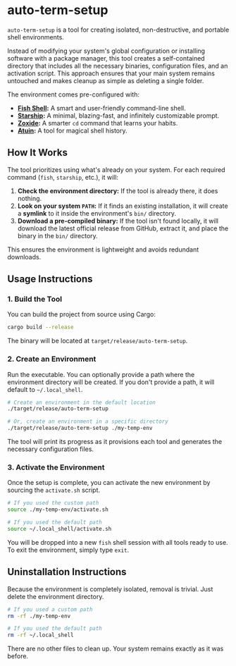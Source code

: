 # auto-term-setup

`auto-term-setup` is a tool for creating isolated, non-destructive, and portable shell environments.

Instead of modifying your system's global configuration or installing software with a package manager, this tool creates a self-contained directory that includes all the necessary binaries, configuration files, and an activation script. This approach ensures that your main system remains untouched and makes cleanup as simple as deleting a single folder.

The environment comes pre-configured with:
- **[Fish Shell](https://fishshell.com/):** A smart and user-friendly command-line shell.
- **[Starship](https://starship.rs/):** A minimal, blazing-fast, and infinitely customizable prompt.
- **[Zoxide](https://github.com/ajeetdsouza/zoxide):** A smarter `cd` command that learns your habits.
- **[Atuin](https://atuin.sh/):** A tool for magical shell history.

## How It Works

The tool prioritizes using what's already on your system. For each required command (`fish`, `starship`, etc.), it will:
1.  **Check the environment directory:** If the tool is already there, it does nothing.
2.  **Look on your system `PATH`:** If it finds an existing installation, it will create a **symlink** to it inside the environment's `bin/` directory.
3.  **Download a pre-compiled binary:** If the tool isn't found locally, it will download the latest official release from GitHub, extract it, and place the binary in the `bin/` directory.

This ensures the environment is lightweight and avoids redundant downloads.

## Usage Instructions

### 1. Build the Tool
You can build the project from source using Cargo:
```sh
cargo build --release
```
The binary will be located at `target/release/auto-term-setup`.

### 2. Create an Environment
Run the executable. You can optionally provide a path where the environment directory will be created. If you don't provide a path, it will default to `~/.local_shell`.

```sh
# Create an environment in the default location
./target/release/auto-term-setup

# Or, create an environment in a specific directory
./target/release/auto-term-setup ./my-temp-env
```

The tool will print its progress as it provisions each tool and generates the necessary configuration files.

### 3. Activate the Environment
Once the setup is complete, you can activate the new environment by sourcing the `activate.sh` script.

```sh
# If you used the custom path
source ./my-temp-env/activate.sh

# If you used the default path
source ~/.local_shell/activate.sh
```
You will be dropped into a new `fish` shell session with all tools ready to use. To exit the environment, simply type `exit`.

## Uninstallation Instructions

Because the environment is completely isolated, removal is trivial. Just delete the environment directory.

```sh
# If you used a custom path
rm -rf ./my-temp-env

# If you used the default path
rm -rf ~/.local_shell
```
There are no other files to clean up. Your system remains exactly as it was before.